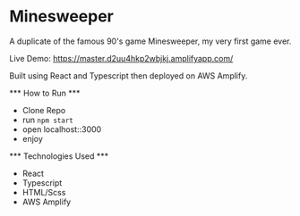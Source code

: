 # Minesweeper
A duplicate of the famous 90's game Minesweeper, my very first game ever.

Live Demo: https://master.d2uu4hkp2wbjkj.amplifyapp.com/

Built using React and Typescript then deployed on AWS Amplify. 

*** How to Run ***
- Clone Repo
- run `npm start`
- open localhost::3000
- enjoy

*** Technologies Used ***
- React
- Typescript
- HTML/Scss
- AWS Amplify
